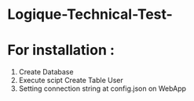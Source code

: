 # Logique-Technical-Test-

# For installation :
1. Create Database
2. Execute scipt Create Table User
3. Setting connection string at config.json on WebApp
